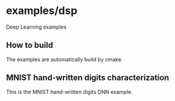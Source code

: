 # examples/dsp

Deep Learning examples

## How to build

The examples are automatically build by cmake.

## MNIST hand-written digits characterization

This is the MNIST hand-written digits DNN example.
